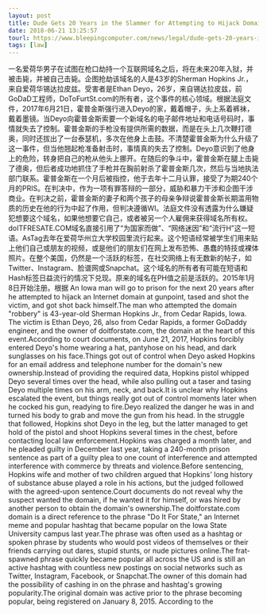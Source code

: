 ```yaml
---
layout: post
title: Dude Gets 20 Years in the Slammer for Attempting to Hijack Domain at Gunpoint
date: 2018-06-21 13:25:57
tourl: https://www.bleepingcomputer.com/news/legal/dude-gets-20-years-in-the-slammer-for-attempting-to-hijack-domain-at-gunpoint/
tags: [law]
---
```

一名爱荷华男子在试图在枪口劫持一个互联网域名之后，将在未来20年入狱，并被击毙，并被自己击毙。企图抢劫该域名的人是43岁的Sherman Hopkins Jr.，来自爱荷华锡达拉皮兹。受害者是Ethan Deyo，26岁，来自锡达拉皮兹，前GoDaD工程师，DoToFurtSt.com的所有者，这个事件的核心领域。根据法庭文件，2017年6月21日，霍普金斯强行进入Deyo的家，戴着帽子，头上系着裤袜，戴着墨镜。当Deyo向霍普金斯索要一个新域名的电子邮件地址和电话号码时，事情就失去了控制。霍普金斯的手枪没有提供所需的数据，而是在头上几次鞭打德奥，同时还拔出了一台泰瑟机，多次在他身上击鼓。不清楚霍普金斯为什么升级了这一事件，但当他翘起枪准备射击时，事情真的失去了控制。Deyo意识到了他身上的危险，转身把自己的枪从他头上挪开。在随后的争斗中，霍普金斯在腿上击毙了德奥，但后者成功地抓住了手枪并在胸前射杀了霍普金斯几次，然后与当地执法部门联系。霍普金斯在一个月后被指控，他于去年十二月认罪，接受了为期240个月的PRIS。在判决中，作为一项有罪答辩的一部分，威胁和暴力干涉和企图干涉商业。在判决之前，霍普金斯的妻子和两个孩子的母亲争辩说霍普金斯长期滥用物质的历史在他的行为中起了作用，但判决遵循WI。法庭文件没有透露为什么嫌疑犯想要这个域名，如果他想要它自己，或者被另一个人雇佣来获得域名所有权。doITFRESATE.COM域名直接引用了“为国家而做”、“网络迷因”和“流行H”这一短语。AsTag去年在爱荷华州立大学校园里流行起来。这个短语经常被学生们用来贴上他们自己或朋友的视频，或是他们的朋友们在网上发布恐怖、愚蠢的特技或裸体照片。在整个美国，仍然是一个活跃的标签，在社交网络上有无数新的帖子，如Twitter、Instagram、脸谱网或Snapchat。这个域名的所有者有可能在短语和Hash标签日益流行的情况下兑现。原来的域名在PH值之前是活跃的。2015年1月8日开始注册。根据
An Iowa man will go to prison for the next 20 years after he attempted to hijack an Internet domain at gunpoint, tased and shot the victim, and got shot back himself.The man who attempted the domain "robbery" is 43-year-old Sherman Hopkins Jr., from Cedar Rapids, Iowa. The victim is Ethan Deyo, 26, also from Cedar Rapids, a former GoDaddy engineer, and the owner of doitforstate.com, the domain at the heart of this event.According to court documents, on June 21, 2017, Hopkins forcibly entered Deyo's home wearing a hat, pantyhose on his head, and dark sunglasses on his face.Things got out of control when Deyo asked Hopkins for an email address and telephone number for the domain's new ownership.Instead of providing the required data, Hopkins pistol whipped Deyo several times over the head, while also pulling out a taser and tasing Deyo multiple times on his arm, neck, and back.It is unclear why Hopkins escalated the event, but things really got out of control moments later when he cocked his gun, readying to fire.Deyo realized the danger he was in and turned his body to grab and move the gun from his head. In the struggle that followed, Hopkins shot Deyo in the leg, but the latter managed to get hold of the pistol and shoot Hopkins several times in the chest, before contacting local law enforcement.Hopkins was charged a month later, and he pleaded guilty in December last year, taking a 240-month prison sentence as part of a guilty plea to one count of interference and attempted interference with commerce by threats and violence.Before sentencing, Hopkins wife and mother of two children argued that Hopkins' long history of substance abuse played a role in his actions, but the judged followed with the agreed-upon sentence.Court documents do not reveal why the suspect wanted the domain, if he wanted it for himself, or was hired by another person to obtain the domain's ownership.The doitforstate.com domain is a direct reference to the phrase "Do It For State," an Internet meme and popular hashtag that became popular on the Iowa State University campus last year.The phrase was often used as a hashtag or spoken phrase by students who would post videos of themselves or their friends carrying out dares, stupid stunts, or nude pictures online.The frat-spawned phrase quickly became popular all across the US and is still an active hashtag with countless new postings on social networks such as Twitter, Instagram, Facebook, or Snapchat.The owner of this domain had the possibility of cashing in on the phrase and hashtag's growing popularity.The original domain was active prior to the phrase becoming popular, being registered on January 8, 2015. According to the 